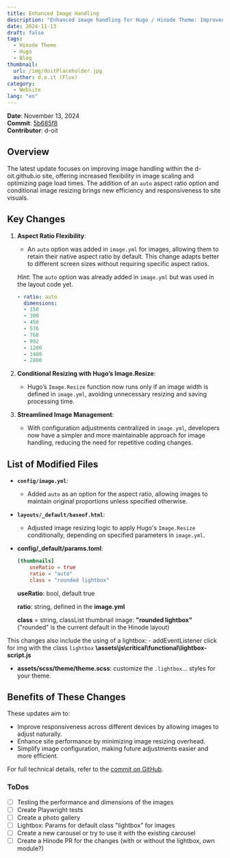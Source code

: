 ```yaml
---
title: Enhanced Image Handling 
description: "Enhanced image handling for Hugo / Hinode Theme: Improved scaling, optimized load times, and new 'auto' aspect ratio for efficient, responsive visuals."
date: 2024-11-13
draft: false
tags:
  - Hinode Theme
  - Hugo
  - Blog
thumbnail:
  url: /img/doitPlaceholder.jpg
  author: d.o.it (Flux)
category:
  - Website
lang: "en"
---
```


**Date**: November 13, 2024  
**Commit**: [5b685f8](https://github.com/d-oit/d-oit.github.io/commit/5b685f8306eda43043d1e10ada8cf72d952a5321)  
**Contributor**: d-oit  

## Overview

The latest update focuses on improving image handling within the d-oit.github.io site, offering increased flexibility in image scaling and optimizing page load times. The addition of an `auto` aspect ratio option and conditional image resizing brings new efficiency and responsiveness to site visuals.

## Key Changes

1. **Aspect Ratio Flexibility**:
   - An `auto` option was added in `image.yml` for images, allowing them to retain their native aspect ratio by default. This change adapts better to different screen sizes without requiring specific aspect ratios.

   _Hint_: The `auto` option was already added in `image.yml` but was used in the layout code yet.

    ```yml
    - ratio: auto
      dimensions:
      - 150
      - 300
      - 450
      - 576
      - 768
      - 992
      - 1200
      - 1400
      - 2800   
    ```

2. **Conditional Resizing with Hugo’s Image.Resize**:
   - Hugo’s `Image.Resize` function now runs only if an image width is defined in `image.yml`, avoiding unnecessary resizing and saving processing time.

3. **Streamlined Image Management**:
   - With configuration adjustments centralized in `image.yml`, developers now have a simpler and more maintainable approach for image handling, reducing the need for repetitive coding changes.

## List of Modified Files

- **`config/image.yml`**:

  - Added `auto` as an option for the aspect ratio, allowing images to maintain original proportions unless specified otherwise.

- **`layouts/_default/baseof.html`**:

  - Adjusted image resizing logic to apply Hugo's `Image.Resize` conditionally, depending on specified parameters in `image.yml`.

- **config/_default/params.toml**:

    ```toml
    [thumbnails]
        useRatio = true
        ratio = "auto"
        class = "rounded lightbox"  
    ```

    **useRatio**: bool, default true

    **ratio**: string, defined in the ****image.yml****

    **class** = string, classList thumbnail image: **"rounded lightbox"** ("rounded" is the current default in the Hinode layout)

This changes also include the using of a lightbox:
        - addEventListener click for img with the class `lightbox` **\assets\js\critical\functional\lightbox-script.js**

- **assets/scss/theme/theme.scss**: customize the `.lightbox`... styles for your theme.

## Benefits of These Changes

These updates aim to:

- Improve responsiveness across different devices by allowing images to adjust naturally.
- Enhance site performance by minimizing image resizing overhead.
- Simplify image configuration, making future adjustments easier and more efficient.

For full technical details, refer to the [commit on GitHub](https://github.com/d-oit/d-oit.github.io/commit/5b685f8306eda43043d1e10ada8cf72d952a5321).

### ToDos

- [ ] Testing the performance and dimensions of the images
- [ ] Create Playwright tests
- [ ] Create a photo gallery
- [ ] Lightbox: Params for default class "lightbox" for images
- [ ] Create a new carousel or try to use it with the existing carousel
- [ ] Create a Hinode PR for the changes (with or without the lightbox, own module?)
